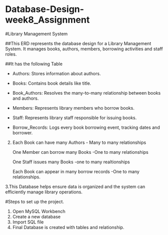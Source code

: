 # Database-Design-week8_Assignment

#Library Management System 

##This ERD represents the database design for a Library Management System. It manages books, authors, members, borrowing activities and staff roles.

##It has the following Table

- Authors: Stores information about authors.

- Books: Contains book details like title.

- Book_Authors: Resolves the many-to-many relationship between books and authors.

- Members: Represents library members who borrow books.

- Staff: Represents library staff responsible for issuing books.

- Borrow_Records: Logs every book borrowing event, tracking dates and borrower.


2.  Each Book can have many Authors - Many to many relationships

    One Member can borrow many Books -One to many relationships

    One Staff issues many Books -one to many realtionships

    Each Book can appear in many borrow records -One to many relationships.

3.This Database helps ensure data is organized and the system can efficiently manage library operations.

#Steps to set up the project.

1. Open MySQL Workbench
2. Create a new database
3. Import  SQL file
4. Final Database is created with tables and relationship.

